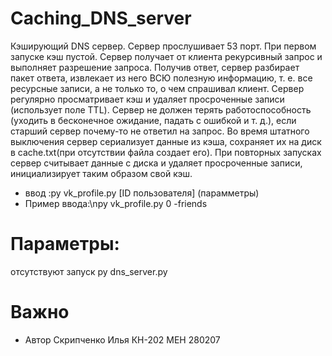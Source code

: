 # Caching_DNS_server

 Кэширующий DNS сервер. Сервер прослушивает 53 порт. При первом запуске кэш пустой. Сервер получает от клиента рекурсивный запрос и выполняет разрешение запроса. Получив ответ, сервер разбирает пакет ответа, извлекает из него ВСЮ полезную информацию, т. е. все ресурсные записи, а не только то, о чем спрашивал клиент. 
 Сервер регулярно просматривает кэш и удаляет просроченные записи (использует поле TTL).
Сервер не должен терять работоспособность (уходить в бесконечное ожидание, падать с
ошибкой и т. д.), если старший сервер почему-то не ответил на запрос. Во время штатного выключения сервер сериализует данные из кэша, сохраняет их на диск в cache.txt(при отсутствии файла создает его). При повторных запусках
сервер считывает данные с диска и удаляет просроченные записи, инициализирует таким образом свой кэш.
* ввод :py vk_profile.py [ID пользователя] (парамметры)
* Пример ввода:\npy vk_profile.py 0 -friends
# Параметры:
отсутствуют
запуск py dns_server.py
# Важно
* Автор Скрипченко Илья КН-202 МЕН 280207
